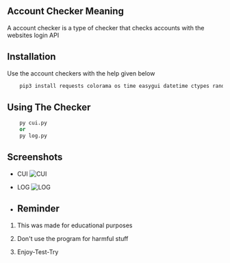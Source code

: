 
## Account Checker Meaning

A account checker is a type of checker that checks accounts with the websites login API


## Installation

Use the account checkers with the help given below 

```python
    pip3 install requests colorama os time easygui datetime ctypes random
```



## Using The Checker

```python
    py cui.py
    or
    py log.py
```


## Screenshots

* CUI
![CUI](https://i.imgur.com/TU4UXvn.png)

* LOG
![LOG](https://i.imgur.com/jVBuE5D.png)

  
* ## Reminder

1. This was made for educational purposes

2. Don't use the program for harmful stuff

3. Enjoy-Test-Try

  
